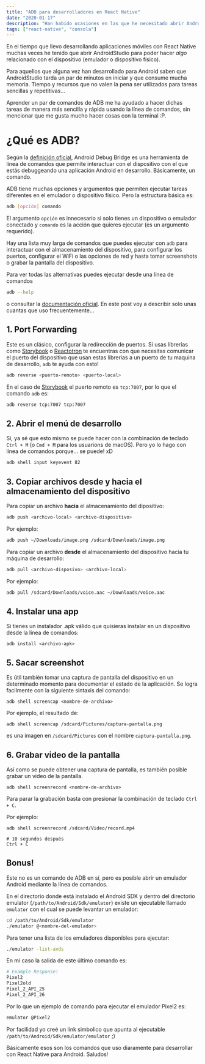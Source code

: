```yaml
---
title: "ADB para desarrolladores en React Native"
date: "2020-01-17"
description: "Han habido ocasiones en las que he necesitado abrir AndroidStudio para realizar una simple tarea relacionada con el dispositivo Android. ¿Hay una manera más rápida?"
tags: ["react-native", "consola"]
---
```


En el tiempo que llevo desarrollando aplicaciones móviles con React Native muchas veces he tenido que abrir AndroidStudio para poder hacer _algo_ relacionado con el dispositivo (emulador o dispositivo físico).

Para aquellos que alguna vez han desarrollado para Android saben que AndroidStudio tarda un par de minutos en iniciar y que consume mucha memoria. Tiempo y recursos que no valen la pena ser utilizados para tareas sencillas y repetitivas...

Aprender un par de comandos de ADB me ha ayudado a hacer dichas tareas de manera más sencilla y rápida usando la línea de comandos, sin mencionar que me gusta mucho hacer cosas con la terminal :P.

# ¿Qué es ADB?

Según la [definición oficial](https://developer.android.com/studio/command-line/adb), Android Debug Bridge es una herramienta de línea de comandos que permite interactuar con el dispositivo con el que estás debuggeando una aplicación Android en desarrollo. Básicamente, un comando.

ADB tiene muchas opciones y argumentos que permiten ejecutar tareas diferentes en el emulador o dispositivo físico. Pero la estructura básica es:

```bash
adb [opción] comando
```

El argumento `opción` es innecesario si solo tienes un dispositivo o emulador conectado y `comando` es la acción que quieres ejecutar (es un argumento requerido).

Hay una lista muy larga de comandos que puedes ejecutar con `adb` para interactuar con el almacenamiento del dispositivo, para configurar los puertos, configurar el WiFi o las opciones de red y hasta tomar screenshots o grabar la pantalla del dispositivo.

Para ver todas las alternativas puedes ejecutar desde una línea de comandos

```bash
adb --help
```

o consultar la [documentación oficial](https://developer.android.com/studio/command-line/adb). En este post voy a describir solo unas cuantas que uso frecuentemente...


## 1. Port Forwarding

Este es un clásico, configurar la redirección de puertos. Si usas librerias como [Storybook](https://storybook.js.org/) o [Reactotron](https://infinite.red/reactotron) te encuentras con que necesitas comunicar el puerto del dispositivo que usan estas librerias a un puerto de tu maquina de desarrollo, `adb` te ayuda con esto!

```bash
adb reverse <puerto-remoto> <puerto-local>
```

En el caso de [Storybook](https://storybook.js.org/docs/guides/guide-react-native/) el puerto remoto es `tcp:7007`, por lo que el comando `adb` es:

```bash
adb reverse tcp:7007 tcp:7007
```

## 2. Abrir el menú de desarrollo

Si, ya sé que esto mismo se puede hacer con la combinación de teclado `Ctrl + M` (o `Cmd + M` para los usuarions de macOS). Pero yo lo hago con línea de comandos porque... se puede! xD

```bash
adb shell input keyevent 82
```

## 3. Copiar archivos desde y hacia el almacenamiento del dispositivo

Para copiar un archivo **hacia** el almacenamiento del dipositivo:

```bash
adb push <archivo-local> <archivo-dispositivo>
```

Por ejemplo:

```bash
adb push ~/Downloads/image.png /sdcard/Downloads/image.png
```

Para copiar un archivo **desde** el almacenamiento del dispositivo hacia tu máquina de desarrollo:

```bash
adb pull <archivo-disposivo> <archivo-local>
```

Por ejemplo:

```bash
adb pull /sdcard/Downloads/voice.aac ~/Downloads/voice.aac
```

## 4. Instalar una app

Si tienes un instalador .apk válido que quisieras instalar en un dispositivo desde la línea de comandos:

```shell
adb install <archivo-apk>
```

## 5. Sacar screenshot

Es útil también tomar una captura de pantalla del dispositivo en un determinado momento para documentar el estado de la aplicación. Se logra facilmente con la siguiente sintaxis del comando:

```shell
adb shell screencap <nombre-de-archivo>
```

Por ejemplo, el resultado de:

```shell
adb shell screencap /sdcard/Pictures/captura-pantalla.png
```

es una imagen en `/sdcard/Pictures` con el nombre `captura-pantalla.png`.

## 6. Grabar video de la pantalla

Así como se puede obtener una captura de pantalla, es también posible grabar un video de la pantalla.

```shell
adb shell screenrecord <nombre-de-archivo>
```

Para parar la grabación basta con presionar la combinación de teclado `Ctrl + C`.

Por ejemplo:

```shell
adb shell screenrecord /sdcard/Video/record.mp4

# 10 segundos después
Ctrl + C
```

## Bonus!

Este no es un comando de ADB en sí, pero es posible abrir un emulador Android mediante la línea de comandos.

En el directorio donde está instalado el Android SDK y dentro del directorio emulator (`/path/to/Android/Sdk/emulator`) existe un ejecutable llamado `emulator` con el cual se puede levantar un emulador:

```bash
cd /path/to/Android/Sdk/emulator
./emulator @<nombre-del-emulador>
```

Para tener una lista de los emuladores disponibles para ejecutar:

```bash
./emulator -list-avds
```

En mi caso la salida de este último comando es:

```bash
# Example Response!
Pixel2
Pixel2old
Pixel_2_API_25
Pixel_2_API_26
```

Por lo que un ejemplo de comando para ejecutar el emulador Pixel2 es:

```bash
emulator @Pixel2
```

Por facilidad yo creé un link simbolico que apunta al ejecutable `/path/to/Android/Sdk/emulator/emulator` ;)

Básicamente esos son los comandos que uso diaramente para desarrollar con React Native para Android. Saludos!
